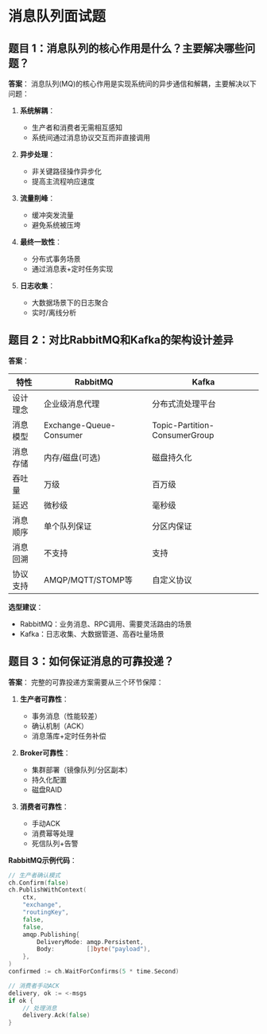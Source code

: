 # 消息队列面试题

## 题目 1：消息队列的核心作用是什么？主要解决哪些问题？

**答案**：
消息队列(MQ)的核心作用是实现系统间的异步通信和解耦，主要解决以下问题：

1. **系统解耦**：
   - 生产者和消费者无需相互感知
   - 系统间通过消息协议交互而非直接调用

2. **异步处理**：
   - 非关键路径操作异步化
   - 提高主流程响应速度

3. **流量削峰**：
   - 缓冲突发流量
   - 避免系统被压垮

4. **最终一致性**：
   - 分布式事务场景
   - 通过消息表+定时任务实现

5. **日志收集**：
   - 大数据场景下的日志聚合
   - 实时/离线分析

## 题目 2：对比RabbitMQ和Kafka的架构设计差异

**答案**：

| 特性                | RabbitMQ                          | Kafka                             |
|---------------------|-----------------------------------|-----------------------------------|
| 设计理念            | 企业级消息代理                    | 分布式流处理平台                  |
| 消息模型            | Exchange-Queue-Consumer           | Topic-Partition-ConsumerGroup     |
| 消息存储            | 内存/磁盘(可选)                  | 磁盘持久化                        |
| 吞吐量              | 万级                              | 百万级                            |
| 延迟                | 微秒级                            | 毫秒级                            |
| 消息顺序            | 单个队列保证                      | 分区内保证                        |
| 消息回溯            | 不支持                            | 支持                              |
| 协议支持            | AMQP/MQTT/STOMP等                 | 自定义协议                        |

**选型建议**：
- RabbitMQ：业务消息、RPC调用、需要灵活路由的场景
- Kafka：日志收集、大数据管道、高吞吐量场景

## 题目 3：如何保证消息的可靠投递？

**答案**：
完整的可靠投递方案需要从三个环节保障：

1. **生产者可靠性**：
   - 事务消息（性能较差）
   - 确认机制（ACK）
   - 消息落库+定时任务补偿

2. **Broker可靠性**：
   - 集群部署（镜像队列/分区副本）
   - 持久化配置
   - 磁盘RAID

3. **消费者可靠性**：
   - 手动ACK
   - 消费幂等处理
   - 死信队列+告警

**RabbitMQ示例代码**：
```go
// 生产者确认模式
ch.Confirm(false)
ch.PublishWithContext(
    ctx,
    "exchange",
    "routingKey",
    false,
    false,
    amqp.Publishing{
        DeliveryMode: amqp.Persistent,
        Body:         []byte("payload"),
    },
)
confirmed := ch.WaitForConfirms(5 * time.Second)

// 消费者手动ACK
delivery, ok := <-msgs
if ok {
    // 处理消息
    delivery.Ack(false)
}
```